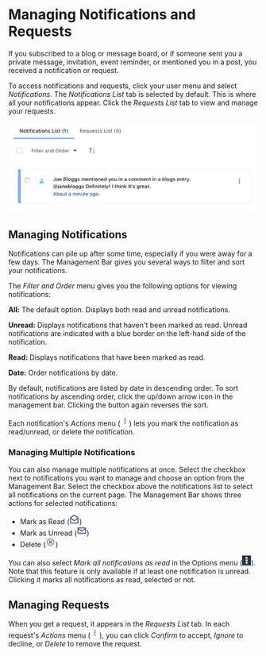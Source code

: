 # Managing Notifications and Requests [](id=managing-notifications-and-requests)

If you subscribed to a blog or message board, or if someone sent you a
private message, invitation, event reminder, or mentioned you in a post, you
received a notification or request. 

To access notifications and requests, click your user menu and select 
*Notifications*. The *Notifications List* tab is selected by default. This is 
where all your notifications appear. Click the *Requests List* tab to view and 
manage your requests. 

![Figure 2: The *Notifications List* section displays all your notifications in a paginated list.](../../../images/mentions-notification-list.png)

## Managing Notifications [](id=managing-notifications)

Notifications can pile up after some time, especially if you were away for a few
days. The Management Bar gives you several ways to filter and sort your 
notifications. 

The *Filter and Order* menu gives you the following options for viewing 
notifications:

**All:** The default option. Displays both read and unread notifications. 

**Unread:** Displays notifications that haven't been marked as read. Unread 
notifications are indicated with a blue border on the left-hand side of the 
notification. 

**Read:** Displays notifications that have been marked as read. 

**Date:** Order notifications by date. 

By default, notifications are listed by date in descending order. To sort 
notifications by ascending order, click the up/down arrow icon in the management 
bar. Clicking the button again reverses the sort. 

Each notification's *Actions* menu 
(![Actions](../../../images/icon-actions.png)) lets you mark the notification as 
read/unread, or delete the notification. 

### Managing Multiple Notifications [](id=managing-multiple-notifications)

You can also manage multiple notifications at once. Select the checkbox next to 
notifications you want to manage and choose an option from the Management Bar. 
Select the checkbox above the notifications list to select all notifications on 
the current page. The Management Bar shows three actions for selected 
notifications: 

-   Mark as Read 
    (![Open Envelope](../../../images/icon-envelope-open.png))
-   Mark as Unread 
    (![Closed Envelope](../../../images/icon-envelope-closed.png))
-   Delete 
    (![Delete Button](../../../images/icon-delete.png))

You can also select *Mark all notifications as read* in the Options menu 
(![Options](../../../images/icon-options.png)). Note that this feature is only 
available if at least one notification is unread. Clicking it marks all 
notifications as read, selected or not. 

## Managing Requests [](id=managing-requests)

When you get a request, it appears in the *Requests List* tab. In each request's 
*Actions* menu 
(![Actions](../../../images/icon-actions.png)), you can click *Confirm* to 
accept, *Ignore* to decline, or *Delete* to remove the request. 
